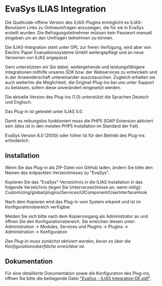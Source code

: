 # EvaSys ILIAS Integration
Die Quellcode-offene Version des ILIAS-Plugins ermöglicht es ILIAS-Benutzern Links zu Onlineumfragen anzuzeigen, die für sie in EvaSys erstellt wurden. Die Befragungsteilnehmer müssen kein Passwort manuell eingeben um an den Umfragen teilnehmen zu können.

Die ILIAS-Integration steht unter GPL zur freien Verfügung, wird aber von Electric Paper Evaluationssysteme GmbH weitergepflegt und an neue Versionen von ILIAS angepasst. 

Gern unterstützen wir Sie dabei, weitergehende und leistungsfähigere Integrationen mithilfe unseres SDK bzw. der Webservices zu entwickeln und in der Anwenderschaft untereinander auszutauschen. Zugleich erhalten sie auch weiterhin die Möglichkeit, die Original-Plug-ins bei uns unter Support zu belassen, sofern diese unverändert eingesetzt werden.

Die aktuelle Version des Plug-ins (1.0) unterstützt die Sprachen Deutsch und Englisch.

Das Plug-in ist getestet unter ILIAS 5.0.

Damit es reibungslos funktioniert muss die PHP5 SOAP Extension aktiviert sein (dies ist in den meisten PHP5 Installation im Standard der Fall).

EvaSys Version 6.0 (2000) oder höher ist für den Betrieb des Plug-ins erforderlich.

## Installation

Wenn Sie das Plug-in als ZIP-Datei von GitHub laden, ändern Sie bitte den Namen des entpackten Verzeichnisses zu "EvaSys".

Kopieren Sie das "EvaSys"-Verzeichnis in die ILIAS Installation in das folgende Verzeichnis (legen Sie Unterverzeichnisse an, wenn nötig): Customizing/global/plugins/Services/UIComponent/UserInterfaceHook

Nach dem Kopieren wird das Plug-in vom System erkannt und ist im Konfigurationsbereich verfügbar.

Melden Sie sich bitte nach dem Kopiervorgang als Administrator an und öffnen Sie den Konfigurationsbereich. Sie erreichen diesen unter:
Administration -> Modules, Services und Plugins -> Plugins -> Administration -> Konfiguration

_Das Plug-in muss zunächst aktiviert werden, bevor es über die Konfigurationsoberfläche erreichbar ist._

## Dokumentation

Für eine detaillierte Dokumentation sowie die Konfiguration des Plug-ins, öffnen Sie bitte die beiliegende Datei ["EvaSys - ILIAS Integration DE.pdf"](https://github.com/EPPlugin/EvaSys-ILIAS-Integration/blob/master/EvaSys%20-%20ILIAS%20Integration%20DE.pdf).
